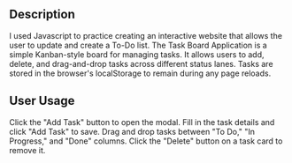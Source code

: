 ## Description
I used Javascript to practice creating an interactive website that allows the user to update and create a To-Do list. The Task Board Application is a simple Kanban-style board for managing tasks. It allows users to add, delete, and drag-and-drop tasks across different status lanes. Tasks are stored in the browser's localStorage to remain during any page reloads.

## User Usage
Click the "Add Task" button to open the modal. Fill in the task details and click "Add Task" to save. Drag and drop tasks between "To Do," "In Progress," and "Done" columns. Click the "Delete" button on a task card to remove it.